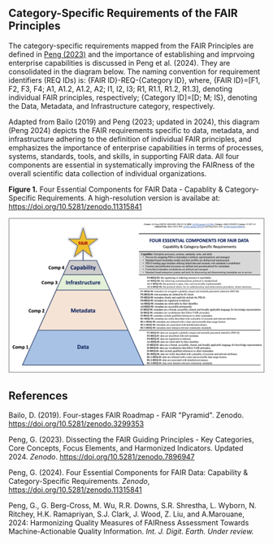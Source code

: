 **Category-Specific Requirements of the FAIR Principles**
---------------------------------------------------------

The category-specific requirements mapped from the FAIR Principles are defined in [Peng (2023)](https://doi.org/10.5281/zenodo.7896947) and the importance of establishing and imprvoing enterprise capabilities is discussed in Peng et al. (2024). They are consolidated in the diagram below. The naming convention for requirement identifiers (REQ IDs) is: {FAIR ID}-REQ-{Category ID}, where, {FAIR ID}=[F1, F2, F3, F4; A1, A1.2, A1.2, A2; I1, I2, I3; R1, R1.1, R1.2, R1.3], denoting individual FAIR principles, respectively;  {Category ID]=[D; M; IS}, denoting the Data, Metadata, and Infrastructure category, respectively. 

Adapted from Bailo (2019) and Peng (2023; updated in 2024), this diagram (Peng 2024) depicts the FAIR requirements specific to data, metadata, and infrastructure adhering to the definition of individual FAIR principles, and emphasizes the importance of enterprise capabilities in terms of processes, systems, standards, tools, and skills, in supporting FAIR data. All four components are essential in systematically improving the FAIRness of the overall scientific data collection of individual organizations.


**Figure 1.** Four Essential Components for FAIR Data - Capablity & Category-Specific Requirements. A high-resolution version is availabe at: https://doi.org/10.5281/zenodo.11315841

<img src="https://github.com/gepeng86/FAIRness-QualityMeasures/blob/main/_images/Peng_FAIR_4-Components_Star_v00r03_lowRes.jpg" width="850" />



References
-----------

Bailo, D. (2019). Four-stages FAIR Roadmap - FAIR "Pyramid". Zenodo. https://doi.org/10.5281/zenodo.3299353

Peng, G. (2023). Dissecting the FAIR Guiding Principles - Key Categories, Core Concepts, Focus Elements, and Harmonized Indicators. Updated 2024. _Zenodo_. https://doi.org/10.5281/zenodo.7896947

Peng, G. (2024). Four Essential Components for FAIR Data: Capability & Category-Specific Requirements. _Zenodo_, https://doi.org/10.5281/zenodo.11315841

Peng, G., G. Berg-Cross, M. Wu, R.R. Downs, S.R. Shrestha, L. Wyborn, N. Ritchey, H.K. Ramapriyan, S.J. Clark, J. Wood, Z. Liu, and A.Marouane, 2024: Harmonizing Quality Measures of FAIRness Assessment Towards Machine-Actionable Quality Information. _Int. J. Digit. Earth. Under review._
